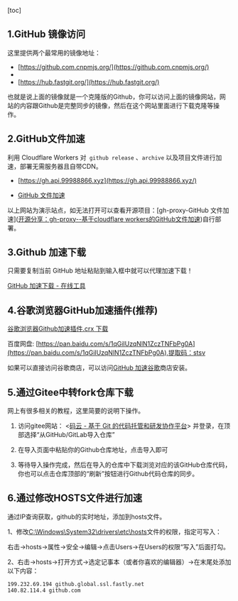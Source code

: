 [toc]

## 1.GitHub 镜像访问

这里提供两个最常用的镜像地址：

-  [https://github.com.cnpmjs.org/](https://github.com.cnpmjs.org/)
-  
- [https://hub.fastgit.org/](https://hub.fastgit.org/)

也就是说上面的镜像就是一个克隆版的Github，你可以访问上面的镜像网站，网站的内容跟Github是完整同步的镜像，然后在这个网站里面进行下载克隆等操作。



## 2.GitHub文件加速

利用 Cloudflare Workers 对` github release` 、`archive` 以及项目文件进行加速，部署无需服务器且自带CDN。

- [https://gh.api.99988866.xyz](https://gh.api.99988866.xyz/)

- [GitHub 文件加速](https://g.ioiox.com/)

以上网站为演示站点，如无法打开可以查看开源项目：[gh-proxy-GitHub 文件加速]([开源分享：gh-proxy--基于cloudflare workers的GitHub文件加速](https://link.zhihu.com/?target=https%3A//hunsh.net/archives/23/))自行部署。



## 3.Github 加速下载

只需要复制当前 GitHub 地址粘贴到输入框中就可以代理加速下载！

[GitHub 加速下载 - 在线工具](https://toolwa.com/github/)



## 4.谷歌浏览器GitHub加速插件(推荐)

[ 谷歌浏览器Github加速插件.crx 下载]([https://chrome.google.com/webstore/detail/github%E5%8A%A0%E9%80%9F/mfnkflidjnladnkldfonnaicljppahpg/related?hl=zh-CN](https://link.zhihu.com/?target=https%3A//chrome.google.com/webstore/detail/github%E5%8A%A0%E9%80%9F/mfnkflidjnladnkldfonnaicljppahpg/related%3Fhl%3Dzh-CN))

百度网盘: [https://pan.baidu.com/s/1qGiIUzqNlN1ZczTNFbPg0A](https://pan.baidu.com/s/1qGiIUzqNlN1ZczTNFbPg0A),提取码：stsv

如果可以直接访问谷歌商店，可以访问[GitHub 加速谷歌]([https://chrome.google.com/webstore/detail/github%E5%8A%A0%E9%80%9F/mfnkflidjnladnkldfonnaicljppahpg](https://link.zhihu.com/?target=https%3A//chrome.google.com/webstore/detail/github%E5%8A%A0%E9%80%9F/mfnkflidjnladnkldfonnaicljppahpg))商店安装。



## 5.通过Gitee中转fork仓库下载

网上有很多相关的教程，这里简要的说明下操作。

1. 访问gitee网站： <[码云 - 基于 Git 的代码托管和研发协作平台](https://link.zhihu.com/?target=https%3A//gitee.com/)> 并登录，在顶部选择“从GitHub/GitLab导入仓库”

2. 在导入页面中粘贴你的Github仓库地址，点击导入即可

3. 等待导入操作完成，然后在导入的仓库中下载浏览对应的该GitHub仓库代码，你也可以点击仓库顶部的“刷新”按钮进行Github代码仓库的同步。



## 6.通过修改HOSTS文件进行加速

通过IP查询获取，github的实时地址，添加到hosts文件。

1、修改[C:\Windows\System32\drivers\etc\hosts](C:\Windows\System32\drivers\etc\hosts)文件的权限，指定可写入：

右击->hosts->属性->安全->编辑->点击Users->在Users的权限“写入”后面打勾。

2、右击->hosts->打开方式->选定记事本（或者你喜欢的编辑器）->在末尾处添加以下内容：

```TXT
199.232.69.194 github.global.ssl.fastly.net
140.82.114.4 github.com
```